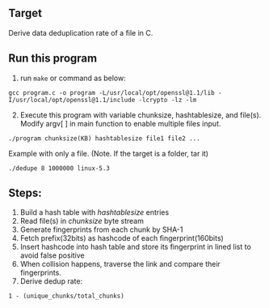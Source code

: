 ## Target
Derive data deduplication rate of a file in C.

## Run this program
1. run `make` or command as below:
```
gcc program.c -o program -L/usr/local/opt/openssl@1.1/lib -I/usr/local/opt/openssl@1.1/include -lcrypto -lz -lm
```
2. Execute this program with variable chunksize, hashtablesize, and file(s).  
Modify argv[ ] in main function to enable multiple files input.
```
./program chunksize(KB) hashtablesize file1 file2 ...
```
Example with only a file.
(Note. If the target is a folder, tar it)

```
./dedupe 8 1000000 linux-5.3
```

## Steps:
1. Build a hash table with _hashtablesize_ entries
2. Read file(s) in _chunksize_ byte stream
3. Generate fingerprints from each chunk by SHA-1
4. Fetch prefix(32bits) as hashcode of each fingerprint(160bits)
5. Insert hashcode into hash table and store its fingerprint in lined list to avoid false positive
6. When collision happens, traverse the link and compare their fingerprints.
7. Derive dedup rate:
```
1 - (unique_chunks/total_chunks)
```
